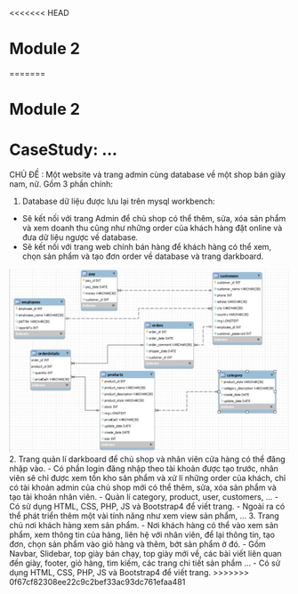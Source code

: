 <<<<<<< HEAD
# Module 2
=======
# Module 2
# CaseStudy: ...
CHỦ ĐỀ : Một website và trang admin cùng database về một shop bán giày nam, nữ.
Gồm 3 phần chính:
1. Database dữ liệu được lưu lại trên mysql workbench:
- Sẽ kết nối với trang Admin để chủ shop có thể thêm, sửa, xóa sản phẩm và xem doanh thu cũng như những order của khách hàng đặt online và đưa dữ liệu ngược về database.
- Sẽ kết nối với trang web chính bán hàng để khách hàng có thể xem, chọn sản phẩm và tạo đơn order về database và trang darkboard.
<img src="./CaseStudy/ERD.png">
2. Trang quản lí darkboard để chủ shop và nhân viên cửa hàng có thể đăng nhập vào.
- Có phần login đăng nhập theo tài khoản được tạo trước, nhân viên sẽ chỉ được xem tồn kho sản phẩm và xử lí những order của khách, chỉ có tài khoản admin của chủ shop mới có thể thêm, sửa, xóa sản phẩm và tạo tài khoản nhân viên.
- Quản lí category, product, user, customers, ...
- Có sử dụng HTML, CSS, PHP, JS và Bootstrap4 để viết trang.
- Ngoài ra có thể phát triển thêm một vài tính năng như xem view sản phẩm, ...
3. Trang chủ nơi khách hàng xem sản phẩm.
- Nơi khách hàng có thể vào xem sản phẩm, xem thông tin của hàng, liên hệ với nhân viên, để lại thông tin, tạo đơn, chọn sản phẩm vào giỏ hàng và thêm, bớt sản phẩm ở đó.
- Gồm Navbar, Slidebar, top giày bán chạy, top giày mới về, các bài viết liên quan đến giày, footer, giỏ hàng, tìm kiếm, các trang chi tiết sản phẩm ...
- Có sử dụng HTML, CSS, PHP, JS và Bootstrap4 để viết trang.
>>>>>>> 0f67cf82308ee22c9c2bef33ac93dc761efaa481
